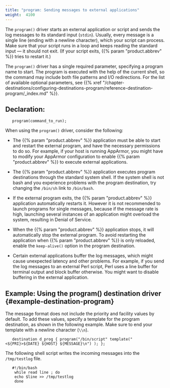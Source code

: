 ```yaml
---
title: "program: Sending messages to external applications"
weight:  4100
---
```

<!-- DISCLAIMER: This file is based on the syslog-ng Open Source Edition documentation https://github.com/balabit/syslog-ng-ose-guides/commit/2f4a52ee61d1ea9ad27cb4f3168b95408fddfdf2 and is used under the terms of The syslog-ng Open Source Edition Documentation License. The file has been modified by Axoflow. -->

The `program()` driver starts an external application or script and sends the log messages to its standard input (`stdin`). Usually, every message is a single line (ending with a newline character), which your script can process. Make sure that your script runs in a loop and keeps reading the standard input — it should not exit. (If your script exits, {{% param "product.abbrev" %}} tries to restart it.)

The `program()` driver has a single required parameter, specifying a program name to start. The program is executed with the help of the current shell, so the command may include both file patterns and I/O redirections. For the list of available optional parameters, see {{% xref "/chapter-destinations/configuring-destinations-program/reference-destination-program/_index.md" %}}.


## Declaration:

```shell
   program(command_to_run);
```

When using the `program()` driver, consider the following:

  - The {{% param "product.abbrev" %}} application must be able to start and restart the external program, and have the necessary permissions to do so. For example, if your host is running AppArmor, you might have to modify your AppArmor configuration to enable {{% param "product.abbrev" %}} to execute external applications.

  - The {{% param "product.abbrev" %}} application executes program destinations through the standard system shell. If the system shell is not bash and you experience problems with the program destination, try changing the `/bin/sh` link to `/bin/bash`.

  - If the external program exits, the {{% param "product.abbrev" %}} application automatically restarts it. However it is not recommended to launch programs for single messages, because if the message rate is high, launching several instances of an application might overload the system, resulting in Denial of Service.

  - When the {{% param "product.abbrev" %}} application stops, it will automatically stop the external program. To avoid restarting the application when {{% param "product.abbrev" %}} is only reloaded, enable the `keep-alive()` option in the program destination.

  - Certain external applications buffer the log messages, which might cause unexpected latency and other problems. For example, if you send the log messages to an external Perl script, Perl uses a line buffer for terminal output and block buffer otherwise. You might want to disable buffering in the external application.



## Example: Using the program() destination driver {#example-destination-program}

The message format does not include the priority and facility values by default. To add these values, specify a template for the program destination, as shown in the following example. Make sure to end your template with a newline character (`\\n`).

```shell
   destination d_prog { program("/bin/script" template("<${PRI}>${DATE} ${HOST} ${MESSAGE}\n") ); };
```

The following shell script writes the incoming messages into the `/tmp/testlog` file.

```shell
   #!/bin/bash
    while read line ; do
    echo $line >> /tmp/testlog
    done
```

